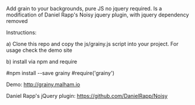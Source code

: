 Add grain to your backgrounds, pure JS no jquery required. Is a modification of Daniel Rapp's Noisy jquery plugin, with jquery dependency removed

Instructions: 

a) Clone this repo and copy the js/grainy.js script into your project. For usage check the demo site

b) install via npm and require

#npm install --save grainy
#require('grainy')



Demo: http://grainy.malham.io

Daniel Rapp's jQuery plugin: https://github.com/DanielRapp/Noisy



